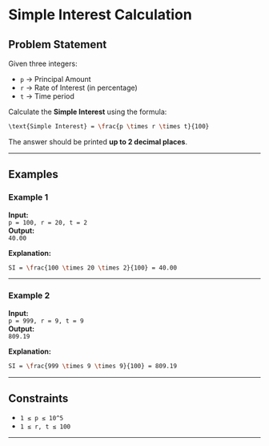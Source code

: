 # Simple Interest Calculation

## Problem Statement
Given three integers:
- `p` → Principal Amount
- `r` → Rate of Interest (in percentage)
- `t` → Time period  

Calculate the **Simple Interest** using the formula:

```bash
\text{Simple Interest} = \frac{p \times r \times t}{100}
```

The answer should be printed **up to 2 decimal places**.

---

## Examples

### Example 1
**Input:**  
`p = 100, r = 20, t = 2`  
**Output:**  
`40.00`  

**Explanation:**  
```bash
SI = \frac{100 \times 20 \times 2}{100} = 40.00
```

---

### Example 2
**Input:**  
`p = 999, r = 9, t = 9`  
**Output:**  
`809.19`  

**Explanation:**  
```bash
SI = \frac{999 \times 9 \times 9}{100} = 809.19
```
---

## Constraints
- `1 ≤ p ≤ 10^5`
- `1 ≤ r, t ≤ 100`

---
